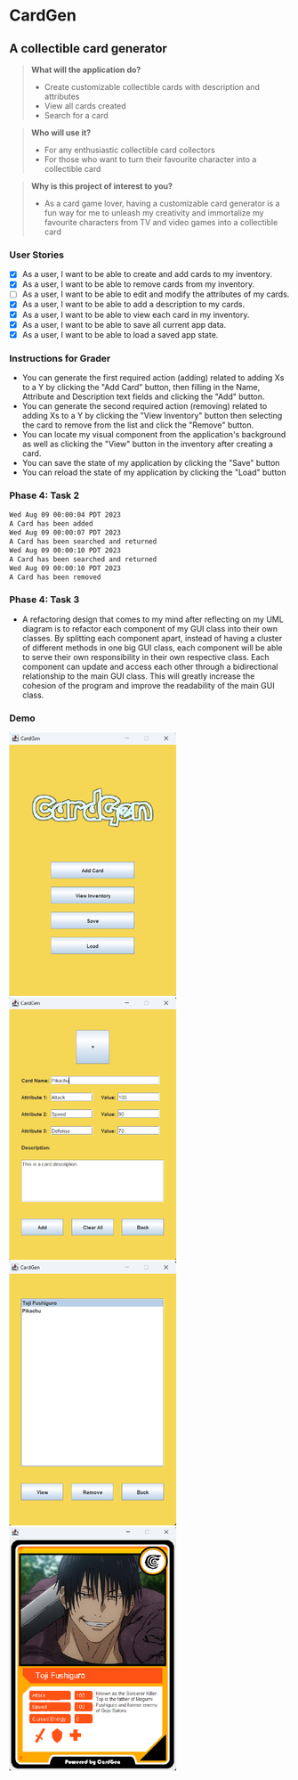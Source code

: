 # CardGen

## A collectible card generator 

> **What will the application do?**
> - Create customizable collectible cards with description and attributes
> - View all cards created
> - Search for a card

> **Who will use it?**
> - For any enthusiastic collectible card collectors
> - For those who want to turn their favourite character into a collectible card

> **Why is this project of interest to you?**
> - As a card game lover, having a customizable card generator is a fun way for me to unleash my creativity and immortalize my favourite characters from TV and video games into a collectible card

### User Stories

- [x] As a user, I want to be able to create and add cards to my inventory.
- [x] As a user, I want to be able to remove cards from my inventory.
- [ ] As a user, I want to be able to edit and modify the attributes of my cards.
- [x] As a user, I want to be able to add a description to my cards.
- [x] As a user, I want to be able to view each card in my inventory.
- [x] As a user, I want to be able to save all current app data.
- [x] As a user, I want to be able to load a saved app state.

### Instructions for Grader

- You can generate the first required action (adding) related to adding Xs to a Y by clicking the "Add Card" button, then filling in the Name, Attribute and Description text fields and clicking the "Add" button.
- You can generate the second required action (removing) related to adding Xs to a Y by clicking the "View Inventory" button then selecting the card to remove from the list and click the "Remove" button.
- You can locate my visual component from the application's background as well as clicking the "View" button in the inventory after creating a card.
- You can save the state of my application by clicking the "Save" button
- You can reload the state of my application by clicking the "Load" button

### Phase 4: Task 2
```
Wed Aug 09 00:00:04 PDT 2023
A Card has been added
Wed Aug 09 00:00:07 PDT 2023
A Card has been searched and returned
Wed Aug 09 00:00:10 PDT 2023
A Card has been searched and returned
Wed Aug 09 00:00:10 PDT 2023
A Card has been removed
```

### Phase 4: Task 3

- A refactoring design that comes to my mind after reflecting on my UML diagram is to refactor each component of my GUI class into their own classes. By splitting each component apart, instead of having a cluster of different methods in one big GUI class, each component will be able to serve their own responsibility in their own respective class. Each component can update and access each other through a bidirectional relationship to the main GUI class. This will greatly increase the cohesion of the program and improve the readability of the main GUI class.

### Demo

<div>
    <img src = "demo/demo 1.png" width = "300">
    <img src = "demo/demo 2.png" width = "300">
</div>

<div>
    <img src = "demo/demo 3.png" width = "300">
    <img src = "demo/demo 4.png" width = "300">
</div>